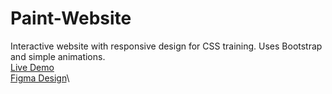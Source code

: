 # Paint-Website
Interactive website with responsive design for CSS training. Uses Bootstrap and simple animations.\
[Live Demo]()\
[Figma Design](https://www.figma.com/design/BnFKb35XEp6dGHRor7FhaW/Freebie-Interactive-Website-%26-Mobile-Responsive-Designs-(Community)?node-id=0-1&node-type=canvas&t=pBulI4L5vYUqXdOe-0)\
